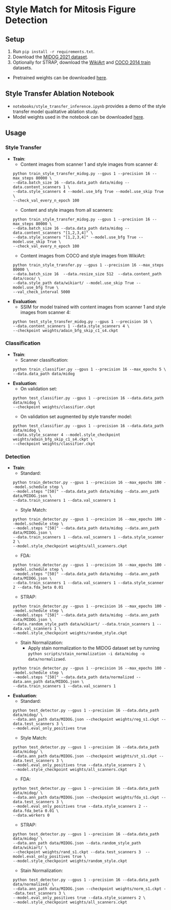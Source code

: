 # Style Match for Mitosis Figure Detection

## Setup
1. Run `pip install -r requirements.txt`.
2. Download the [MIDOG 2021 dataset](https://zenodo.org/record/4643381).
3. Optionally for STRAP, download the [WikiArt](https://github.com/cs-chan/ArtGAN/tree/master/WikiArt%20Dataset) and [COCO 2014 train](https://cocodataset.org/#download) datasets.

- Pretrained weights can be downloaded [here](https://drive.google.com/drive/folders/1t4e3AMhkeabucJ49arcuQSB80zOdmi0R?usp=sharing).

## Style Transfer Ablation Notebook
- `notebooks/style_transfer_inference.ipynb` provides a demo of the style transfer model qualitative ablation study.
- Model weights used in the notebook can be downloaded [here](https://drive.google.com/drive/folders/1t4e3AMhkeabucJ49arcuQSB80zOdmi0R?usp=sharing).

## Usage
### Style Transfer
- __Train__:
    - Content images from scanner 1 and style images from scanner 4: 
    ```
    python train_style_transfer_midog.py --gpus 1 --precision 16 --max_steps 80000 \
    --data.batch_size 16 --data.data_path data/midog --data.content_scanners 1 \
    --data.style_scanners 4 --model.use_bfg True --model.use_skip True \
    --check_val_every_n_epoch 100
    ```
    - Content and style images from all scanners:
    ```
    python train_style_transfer_midog.py --gpus 1 --precision 16 --max_steps 80000 \
    --data.batch_size 16 --data.data_path data/midog --data.content_scanners "[1,2,3,4]" \
    --data.style_scanners "[1,2,3,4]" --model.use_bfg True --model.use_skip True \
    --check_val_every_n_epoch 100
    ```
    - Content images from COCO and style images from WikiArt:
    ```
    python train_style_transfer.py --gpus 1 --precision 16 --max_steps 80000 \
    --data.batch_size 16  --data.resize_size 512  --data.content_path data/coco/ \
    --data.style_path data/wikiart/ --model.use_skip True --model.use_bfg True \
    --val_check_interval 5000
    ```
- __Evaluation__:
    - SSIM for model trained with content images from scanner 1 and style images from scanner 4:
    ```
    python test_style_transfer_midog.py --gpus 1 --precision 16 \
    --data.content_scanners 1 --data.style_scanners 4 \
    --checkpoint weights/adain_bfg_skip_c1_s4.ckpt
    ```

### Classification
- __Train__:
    - Scanner classification:
    ```
    python train_classifier.py --gpus 1 --precision 16 --max_epochs 5 \
    --data.data_path data/midog
    ```
- __Evaluation__:
    - On validation set:
    ```
    python test_classifier.py --gpus 1 --precision 16 --data.data_path data/midog \
    --checkpoint weights/classifier.ckpt
    ```
    - On validation set augmented by style transfer model:
    ```
    python test_classifier.py --gpus 1 --precision 16 --data.data_path data/midog \
    --data.style_scanner 4 --model.style_checkpoint weights/adain_bfg_skip_c1_s4.ckpt \
    --checkpoint weights/classifier.ckpt
    ```

### Detection
- __Train__:
    - Standard: 
    ```
    python train_detector.py --gpus 1 --precision 16 --max_epochs 100 --model.schedule step \
    --model.steps "[50]" --data.data_path data/midog --data.ann_path data/MIDOG.json \
    --data.train_scanners 1 --data.val_scanners 1
    ```
    - Style Match: 
    ```
    python train_detector.py --gpus 1 --precision 16 --max_epochs 100 --model.schedule step \
    --model.steps "[50]" --data.data_path data/midog --data.ann_path data/MIDOG.json \
    --data.train_scanners 1 --data.val_scanners 1 --data.style_scanner 2 \
    --model.style_checkpoint weights/all_scanners.ckpt
    ```
    - FDA: 
    ```
    python train_detector.py --gpus 1 --precision 16 --max_epochs 100 --model.schedule step \
    --model.steps "[50]" --data.data_path data/midog --data.ann_path data/MIDOG.json \
    --data.train_scanners 1 --data.val_scanners 1 --data.style_scanner 2 --data.fda_beta 0.01
    ```
    - STRAP: 
    ```
    python train_detector.py --gpus 1 --precision 16 --max_epochs 100 --model.schedule step \
    --model.steps "[50]" --data.data_path data/midog --data.ann_path data/MIDOG.json \
    --data.random_style_path data/wikiart/ --data.train_scanners 1 --data.val_scanners 1 \
    --model.style_checkpoint weights/random_style.ckpt
    ```
    - Stain Normalization: 
        - Apply stain normalization to the MIDOG dataset set by running `python scripts/stain_normalization -i data/midog -o data/normalizaed`.
    ```
    python train_detector.py --gpus 1 --precision 16 --max_epochs 100 --model.schedule step \
    --model.steps "[50]" --data.data_path data/normalized --data.ann_path data/MIDOG.json \
    --data.train_scanners 1 --data.val_scanners 1
    ```
- __Evaluation__:
    - Standard: 
    ```
    python test_detector.py --gpus 1 --precision 16 --data.data_path data/midog/ \
    --data.ann_path data/MIDOG.json --checkpoint weights/reg_s1.ckpt --data.test_scanners 3 \
    --model.eval_only_positives true
    ```
    - Style Match: 
    ```
    python test_detector.py --gpus 1 --precision 16 --data.data_path data/midog/ \
    --data.ann_path data/MIDOG.json --checkpoint weights/st_s1.ckpt --data.test_scanners 3 \
    --model.eval_only_positives true --data.style_scanners 2 \
    --model.style_checkpoint weights/all_scanners.ckpt
    ```
    - FDA: 
    ```
    python test_detector.py --gpus 1 --precision 16 --data.data_path data/midog/ \
    --data.ann_path data/MIDOG.json --checkpoint weights/fda_s1.ckpt --data.test_scanners 3 \
    --model.eval_only_positives true --data.style_scanners 2 --data.fda_beta 0.01 \
    --data.workers 0
    ```
    - STRAP: 
    ```
    python test_detector.py --gpus 1 --precision 16 --data.data_path data/midog/ \
    --data.ann_path data/MIDOG.json --data.random_style_path data/wikiart/ \
    --checkpoint weights/rand_s1.ckpt --data.test_scanners 3  --model.eval_only_positives true \
    --model.style_checkpoint weights/random_style.ckpt
    ```
    - Stain Normalization: 
    ```
    python test_detector.py --gpus 1 --precision 16 --data.data_path data/normalized/ \
    --data.ann_path data/MIDOG.json --checkpoint weights/norm_s1.ckpt --data.test_scanners 3 \
    --model.eval_only_positives true --data.style_scanners 2 \
    --model.style_checkpoint weights/all_scanners.ckpt
    ```
